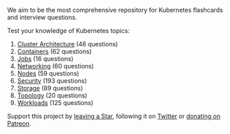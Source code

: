 We aim to be the most comprehensive repository for Kubernetes flashcards and interview questions.

Test your knowledge of Kubernetes topics:

1. [Cluster Architecture](./cluster-architecture.md) (46 questions)
1. [Containers](./containers.md) (62 questions)
1. [Jobs](./jobs.md) (16 questions)
1. [Networking](./networking.md) (60 questions)
1. [Nodes](./nodes.md) (59 questions)
1. [Security](./security.md) (193 questions)
1. [Storage](./storage.md) (89 questions)
1. [Topology](./topology.md) (20 questions)
1. [Workloads](./workloads.md) (125 questions)

Support this project by [leaving a Star](https://github.com/katademy/kubernetes-faq/stargazers), following it on [Twitter](https://twitter.com/katademy) or [donating on Patreon](https://patreon.com/icelynjennings).